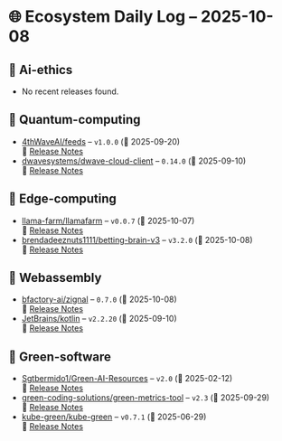 # 🌐 Ecosystem Daily Log – 2025-10-08

## 🔹 Ai-ethics
- No recent releases found.

## 🔹 Quantum-computing
- [4thWaveAI/feeds](https://github.com/4thWaveAI/feeds/releases/tag/v1.0.0) – `v1.0.0` (📅 2025-09-20)  
  🔗 [Release Notes](https://github.com/4thWaveAI/feeds/releases/tag/v1.0.0)
- [dwavesystems/dwave-cloud-client](https://github.com/dwavesystems/dwave-cloud-client/releases/tag/0.14.0) – `0.14.0` (📅 2025-09-10)  
  🔗 [Release Notes](https://github.com/dwavesystems/dwave-cloud-client/releases/tag/0.14.0)

## 🔹 Edge-computing
- [llama-farm/llamafarm](https://github.com/llama-farm/llamafarm/releases/tag/v0.0.7) – `v0.0.7` (📅 2025-10-07)  
  🔗 [Release Notes](https://github.com/llama-farm/llamafarm/releases/tag/v0.0.7)
- [brendadeeznuts1111/betting-brain-v3](https://github.com/brendadeeznuts1111/betting-brain-v3/releases/tag/v3.2.0) – `v3.2.0` (📅 2025-10-08)  
  🔗 [Release Notes](https://github.com/brendadeeznuts1111/betting-brain-v3/releases/tag/v3.2.0)

## 🔹 Webassembly
- [bfactory-ai/zignal](https://github.com/bfactory-ai/zignal/releases/tag/0.7.0) – `0.7.0` (📅 2025-10-08)  
  🔗 [Release Notes](https://github.com/bfactory-ai/zignal/releases/tag/0.7.0)
- [JetBrains/kotlin](https://github.com/JetBrains/kotlin/releases/tag/v2.2.20) – `v2.2.20` (📅 2025-09-10)  
  🔗 [Release Notes](https://github.com/JetBrains/kotlin/releases/tag/v2.2.20)

## 🔹 Green-software
- [Sgtbermido1/Green-AI-Resources](https://github.com/Sgtbermido1/Green-AI-Resources/releases/tag/v2.0) – `v2.0` (📅 2025-02-12)  
  🔗 [Release Notes](https://github.com/Sgtbermido1/Green-AI-Resources/releases/tag/v2.0)
- [green-coding-solutions/green-metrics-tool](https://github.com/green-coding-solutions/green-metrics-tool/releases/tag/v2.3) – `v2.3` (📅 2025-09-29)  
  🔗 [Release Notes](https://github.com/green-coding-solutions/green-metrics-tool/releases/tag/v2.3)
- [kube-green/kube-green](https://github.com/kube-green/kube-green/releases/tag/v0.7.1) – `v0.7.1` (📅 2025-06-29)  
  🔗 [Release Notes](https://github.com/kube-green/kube-green/releases/tag/v0.7.1)